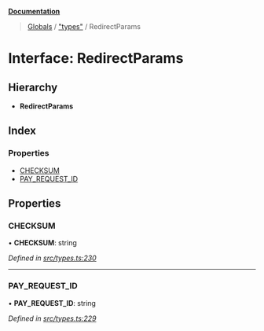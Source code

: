 **[Documentation](../README.md)**

> [Globals](../README.md) / ["types"](../modules/_types_.md) / RedirectParams

# Interface: RedirectParams

## Hierarchy

- **RedirectParams**

## Index

### Properties

- [CHECKSUM](_types_.redirectparams.md#checksum)
- [PAY_REQUEST_ID](_types_.redirectparams.md#pay_request_id)

## Properties

### CHECKSUM

• **CHECKSUM**: string

_Defined in [src/types.ts:230](https://github.com/distributhor/paygate-sdk/blob/1278863/src/types.ts#L230)_

---

### PAY_REQUEST_ID

• **PAY_REQUEST_ID**: string

_Defined in [src/types.ts:229](https://github.com/distributhor/paygate-sdk/blob/1278863/src/types.ts#L229)_
